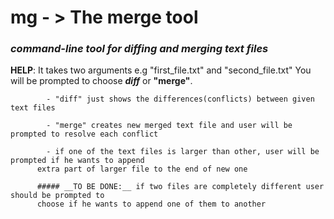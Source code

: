# mg - > The merge tool
### _command-line tool for diffing and merging text files_

__HELP__: It takes two arguments e.g "first_file.txt" and "second_file.txt"
          You will be prompted to choose __*diff*__ or __"merge"__.
          
            - "diff" just shows the differences(conflicts) between given text files
          
            - "merge" creates new merged text file and user will be prompted to resolve each conflict
          
            - if one of the text files is larger than other, user will be prompted if he wants to append
          extra part of larger file to the end of new one
          
          ##### __TO BE DONE:__ if two files are completely different user should be prompted to
          choose if he wants to append one of them to another
